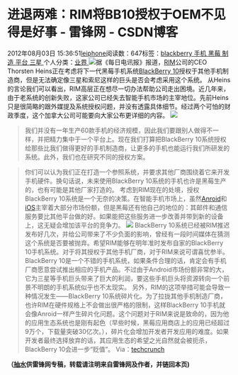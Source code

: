 
# 进退两难：RIM将BB10授权于OEM不见得是好事 - 雷锋网 - CSDN博客


2012年08月03日 15:36:51[leiphone](https://me.csdn.net/leiphone)阅读数：647标签：[blackberry																](https://so.csdn.net/so/search/s.do?q=blackberry&t=blog)[手机																](https://so.csdn.net/so/search/s.do?q=手机&t=blog)[黑莓																](https://so.csdn.net/so/search/s.do?q=黑莓&t=blog)[制造																](https://so.csdn.net/so/search/s.do?q=制造&t=blog)[平台																](https://so.csdn.net/so/search/s.do?q=平台&t=blog)[三星																](https://so.csdn.net/so/search/s.do?q=三星&t=blog)[
							](https://so.csdn.net/so/search/s.do?q=平台&t=blog)[
																					](https://so.csdn.net/so/search/s.do?q=制造&t=blog)个人分类：[业界																](https://blog.csdn.net/leiphone/article/category/873390)
[
																								](https://so.csdn.net/so/search/s.do?q=制造&t=blog)
[
				](https://so.csdn.net/so/search/s.do?q=黑莓&t=blog)
[
			](https://so.csdn.net/so/search/s.do?q=黑莓&t=blog)
[
		](https://so.csdn.net/so/search/s.do?q=手机&t=blog)
[
	](https://so.csdn.net/so/search/s.do?q=blackberry&t=blog)
![](http://www.leiphone.com/wp-content/uploads/2012/08/rim.jpg)据《每日电讯报》报道，[RIM](http://www.leiphone.com/tag/rim)公司的CEO
 Thorsten Heins正在考虑将下一代黑莓手机系统[BlackBerry
 10](http://www.leiphone.com/tag/blackberry-10)授权于其他手机制造商，但是无法确定像三星和索尼这样的巨头是否会考虑采用这个系统。
从Heins的言论我们可以看出，RIM高层正在想尽一切办法帮助公司走出困境。近几年来，由于老系统的创新失败，这家公司已经失去智能手机市场的主宰地位。先前Heins只是很简略的跟外媒提及系统授权问题，并没有透露具体细节。经过两个可怕的财政季度，这个加拿大公司可能要向大家公布更详细的内容。
![](http://www.leiphone.com/wp-content/uploads/2012/08/281.png)
> 我们并没有一年生产60款手机的经济规模，因此我们要跟别人做得不一样，并把精力集中于一个平台上。现在我们打算把BlackBerry 10系统授权给那些比我们做得更好的手机制造商，让更多的手机也能运行我们所研发的系统。此外，我们也在研究不同的授权方案。

> 你们可以认为我们正在打造一个参照系统，并要求其他厂商围绕着它来开发手机硬件。换句话说，未来使用BlackBerry 10系统的手机也许是黑莓生产的，也有可能是其他厂家打造的。
考虑到RIM现在的处境，授权BlackBerry 10系统是一个无奈的决策。在智能手机市场上，虽然[Anroid](http://www.leiphone.com/tag/android)和[iOS](http://www.leiphone.com/tag/ios)主宰着大部分市场份额，但是黑莓还有他自己的地位的：其邮件和通信服务要比其他平台做的好。如果能把这些服务进一步改善并带到新的设备上，这无疑会增加该平台的竞争力。
![](http://www.leiphone.com/wp-content/uploads/2012/08/rim2.jpg)
BlackBerry 10系统已经被RIM推迟发布好几次，并给公司带来了不少负面的影响，曾经有一段时间媒体在猜测这个系统是否要被抛弃。希望RIM能够在明年准时发布自家的BlackBerry 10手机系统。对于将其授权于其他手机厂商，对于RIM来说可谓喜忧参半。BlackBerry 10是一个不错的手机系统，如果条件合理的话，肯定会有手机厂商愿意尝试推出相应的手机产品。不过由于Android市场份额非常的大，它为三星等手机巨头带来了巨大的利润，要这些手机巨头将资源转向一个前景不明朗的手机系统似乎也不太现实。
另外，RIM的这项举措可能会导致一种情况发生——BlackBerry 10系统碎片化。为了拉拢其他手机制造厂商，也许RIM在硬件规格上不会做出很严格的限制，这样BlackBerry 10手机就会像Anroid一样产生碎片化问题。这个问题对于RIM来说是致命的，因为他的应用生态系统也是刚有起色（早些时候，黑莓应用商店上的应用已经超过9万个，下载量突破30亿次。），碎片化会增加开发者开发应用的难度。如果开发者最终选择放弃的话，其应用生态的希望之光自然就会被扼杀，BlackBerry 10会进一步“贬值”。
Via：[techcrunch](http://techcrunch.com/2012/08/02/gasp-rim-ceo-details-potential-options-for-licensing-bb10/)

**（****[抽水](http://www.leiphone.com/author/ce6093)****供****雷锋网****专稿，转载请注明来自雷锋网及作者，并链回本页)**

